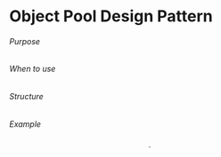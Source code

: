 Object Pool Design Pattern
===

###### Purpose


###### When to use


###### Structure


###### Example

<p align="center">
	<img style="border: 1px solid grey;" src=""/>
</p>